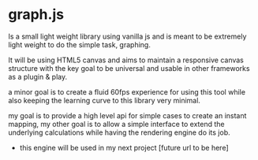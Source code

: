 # graph.js

Is a small light weight library using vanilla js and is meant to be extremely light weight to do the simple task, graphing.

It will be using HTML5 canvas and aims to maintain a responsive canvas structure with the key goal to be universal and usable in other frameworks as a plugin & play.

a minor goal is to create a fluid 60fps experience for using this tool while also keeping the learning curve to this library very minimal.

my goal is to provide a high level api for simple cases to create an instant mapping, my other goal is to allow a simple interface to extend the underlying calculations while having the rendering engine do its job.

* this engine will be used in my next project [future url to be here]
